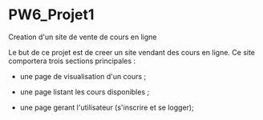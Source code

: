 # PW6_Projet1
Creation d'un site de vente de cours en ligne

Le but de ce projet est de creer un site vendant des cours en ligne. Ce site comportera trois
sections principales :

- une page de visualisation d'un cours ;

- une page listant les cours disponibles ;

- une page gerant l'utilisateur (s'inscrire et se logger);
